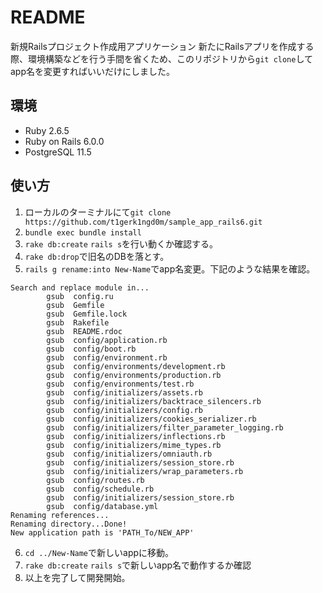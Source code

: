 # README

新規Railsプロジェクト作成用アプリケーション
新たにRailsアプリを作成する際、環境構築などを行う手間を省くため、このリポジトリから`git clone`してapp名を変更すればいいだけにしました。

## 環境
- Ruby 2.6.5
- Ruby on Rails 6.0.0
- PostgreSQL 11.5

## 使い方
1. ローカルのターミナルにて`git clone https://github.com/t1gerk1ngd0m/sample_app_rails6.git`
2. `bundle exec bundle install`
3. `rake db:create` `rails s`を行い動くか確認する。
4. `rake db:drop`で旧名のDBを落とす。
5. `rails g rename:into New-Name`でapp名変更。下記のような結果を確認。
```
Search and replace module in...
        gsub  config.ru
        gsub  Gemfile
        gsub  Gemfile.lock
        gsub  Rakefile
        gsub  README.rdoc
        gsub  config/application.rb
        gsub  config/boot.rb
        gsub  config/environment.rb
        gsub  config/environments/development.rb
        gsub  config/environments/production.rb
        gsub  config/environments/test.rb
        gsub  config/initializers/assets.rb
        gsub  config/initializers/backtrace_silencers.rb
        gsub  config/initializers/config.rb
        gsub  config/initializers/cookies_serializer.rb
        gsub  config/initializers/filter_parameter_logging.rb
        gsub  config/initializers/inflections.rb
        gsub  config/initializers/mime_types.rb
        gsub  config/initializers/omniauth.rb
        gsub  config/initializers/session_store.rb
        gsub  config/initializers/wrap_parameters.rb
        gsub  config/routes.rb
        gsub  config/schedule.rb
        gsub  config/initializers/session_store.rb
        gsub  config/database.yml
Renaming references...
Renaming directory...Done!
New application path is 'PATH_To/NEW_APP'
```
6. `cd ../New-Name`で新しいappに移動。
7. `rake db:create` `rails s`で新しいapp名で動作するか確認
8. 以上を完了して開発開始。
